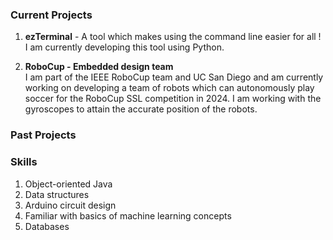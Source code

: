 ### Current Projects

1. **ezTerminal** - A tool which makes using the command line easier for all !   
   I am currently developing this tool using Python.
    
2. **RoboCup - Embedded design team**   
 I am part of the IEEE RoboCup team and UC San Diego and am currently working on developing a team of robots which can autonomously play soccer for the RoboCup SSL competition in 2024. I am working with the gyroscopes to attain the accurate position of the robots.

### Past Projects


### Skills

1. Object-oriented Java
3. Data structures
4. Arduino circuit design
5. Familiar with basics of machine learning concepts
6. Databases

   




